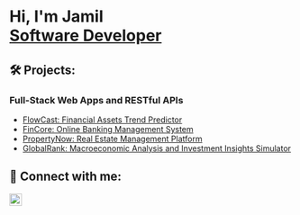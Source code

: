 <h1>Hi, I'm Jamil <br/><a href="https://github.com/joshmadakor1">Software Developer</a>

<h2>🛠️ Projects:</h2>

<h3>Full-Stack Web Apps and RESTful APIs</h3>
  
  - [FlowCast: Financial Assets Trend Predictor](https://github.com/Jamil-20240100/RealEstateApp)
  - [FinCore: Online Banking Management System](https://github.com/Jamil-20240100/HermesBanking)
  - [PropertyNow: Real Estate Management Platform](https://github.com/Jamil-20240100/RealEstateApp)
  - [GlobalRank: Macroeconomic Analysis and Investment Insights Simulator](https://github.com/Jamil-20240100/HermesBanking)

<h2/>
<h2>📱 Connect with me:</h2>

[<img align="left" alt="JoshMadakor | LinkedIn" width="22px" src="https://cdn.jsdelivr.net/npm/simple-icons@v3/icons/linkedin.svg" />][linkedin]

[linkedin]: https://linkedin.com/in/joshmadakor
